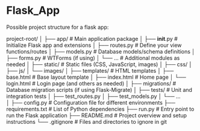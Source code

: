 # Flask_App

Possible project structure for a flask app: 

project-root/
│
├── app/                    # Main application package
│   ├── __init__.py         # Initialize Flask app and extensions
│   ├── routes.py           # Define your view functions/routes
│   ├── models.py           # Database models/schema definitions
│   ├── forms.py            # WTForms (if using)
│   └── ...                 # Additional modules as needed
│
├── static/                 # Static files (CSS, JavaScript, images)
│   ├── css/
│   ├── js/
│   └── images/
│
├── templates/              # HTML templates
│   ├── base.html           # Base layout template
│   ├── index.html          # Home page
│   └── login.html          # Login page (and others as needed)
│
├── migrations/             # Database migration scripts (if using Flask-Migrate)
│
├── tests/                  # Unit and integration tests
│   ├── test_routes.py
│   ├── test_models.py
│   └── ...                 
│
├── config.py               # Configuration file for different environments
├── requirements.txt        # List of Python dependencies
├── run.py                  # Entry point to run the Flask application
├── README.md               # Project overview and setup instructions
└── .gitignore              # Files and directories to ignore in git
